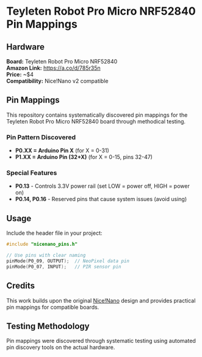 # Teyleten Robot Pro Micro NRF52840 Pin Mappings

## Hardware

**Board:** Teyleten Robot Pro Micro NRF52840  
**Amazon Link:** https://a.co/d/785r35n  
**Price:** ~$4  
**Compatibility:** Nice!Nano v2 compatible  

## Pin Mappings

This repository contains systematically discovered pin mappings for the Teyleten Robot Pro Micro NRF52840 board through methodical testing.

### Pin Pattern Discovered

- **P0.XX = Arduino Pin X** (for X = 0-31)
- **P1.XX = Arduino Pin (32+X)** (for X = 0-15, pins 32-47)

### Special Features

- **P0.13** - Controls 3.3V power rail (set LOW = power off, HIGH = power on)
- **P0.14, P0.16** - Reserved pins that cause system issues (avoid using)

## Usage

Include the header file in your project:

```cpp
#include "nicenano_pins.h"

// Use pins with clear naming
pinMode(P0_09, OUTPUT);  // NeoPixel data pin
pinMode(P0_07, INPUT);   // PIR sensor pin
```

## Credits

This work builds upon the original [Nice!Nano](https://nicekeyboards.com/nice-nano/) design and provides practical pin mappings for compatible boards.

## Testing Methodology

Pin mappings were discovered through systematic testing using automated pin discovery tools on the actual hardware.
